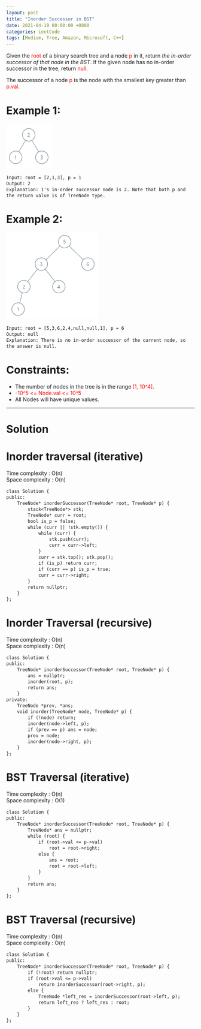```yaml
---
layout: post
title: "Inorder Successor in BST"
date: 2021-04-10 00:00:00 +0800
categories: LeetCode
tags: [Medium, Tree, Amazon, Microsoft, C++]
---
```

Given the <font color="red">root</font> of a binary search tree and a node <font color="red">p</font> in it, return *the in-order successor of that node in the BST*. If the given node has no in-order successor in the tree, return <font color="red">null</font>.

The successor of a node <font color="red">p</font> is the node with the smallest key greater than <font color="red">p.val</font>.

# Example 1:

![](https://github.com/nshawn4675/nshawn4675.github.io/blob/master/_pic/285_ex1.png?raw=true)

    Input: root = [2,1,3], p = 1
    Output: 2
    Explanation: 1's in-order successor node is 2. Note that both p and the return value is of TreeNode type.

# Example 2:

![](https://github.com/nshawn4675/nshawn4675.github.io/blob/master/_pic/285_ex2.png?raw=true)

    Input: root = [5,3,6,2,4,null,null,1], p = 6
    Output: null
    Explanation: There is no in-order successor of the current node, so the answer is null.
 

# Constraints:

- The number of nodes in the tree is in the range <font color="red">[1, 10^4]</font>.
- <font color="red">-10^5 <= Node.val <= 10^5</font>
- All Nodes will have unique values.

______________________  

# Solution  

# Inorder traversal (iterative)  

Time complexity : O(n)  
Space complexity : O(n)  

    class Solution {
    public:
        TreeNode* inorderSuccessor(TreeNode* root, TreeNode* p) {
            stack<TreeNode*> stk;
            TreeNode* curr = root;
            bool is_p = false;
            while (curr || !stk.empty()) {
                while (curr) {
                    stk.push(curr);
                    curr = curr->left;
                }
                curr = stk.top(); stk.pop();
                if (is_p) return curr;
                if (curr == p) is_p = true;
                curr = curr->right;
            }
            return nullptr;
        }
    };

# Inorder Traversal (recursive)  

Time complexity : O(n)  
Space complexity : O(n)  

    class Solution {
    public:
        TreeNode* inorderSuccessor(TreeNode* root, TreeNode* p) {
            ans = nullptr;
            inorder(root, p);
            return ans;
        }
    private:
        TreeNode *prev, *ans;
        void inorder(TreeNode* node, TreeNode* p) {
            if (!node) return;
            inorder(node->left, p);
            if (prev == p) ans = node;
            prev = node;
            inorder(node->right, p);
        }
    };

# BST Traversal (iterative)  

Time complexity : O(n)  
Space complexity : O(1)  

    class Solution {
    public:
        TreeNode* inorderSuccessor(TreeNode* root, TreeNode* p) {
            TreeNode* ans = nullptr;
            while (root) {
                if (root->val <= p->val)
                    root = root->right;
                else {
                    ans = root;
                    root = root->left;
                }
            }
            return ans;
        }
    };

# BST Traversal (recursive)  

Time complexity : O(n)  
Space complexity : O(n)  

    class Solution {
    public:
        TreeNode* inorderSuccessor(TreeNode* root, TreeNode* p) {
            if (!root) return nullptr;
            if (root->val <= p->val)
                return inorderSuccessor(root->right, p);
            else {
                TreeNode *left_res = inorderSuccessor(root->left, p);
                return left_res ? left_res : root;
            }
        }
    };